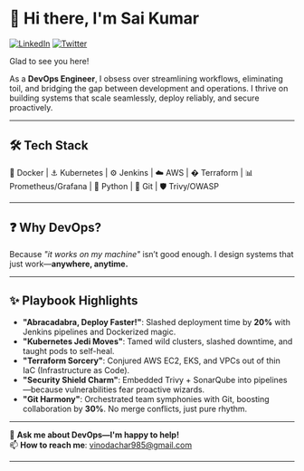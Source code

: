 # 👋 Hi there, I'm Sai Kumar

[![LinkedIn](https://img.shields.io/badge/LinkedIn-Connect-blue?style=flat&logo=linkedin)](https://www.linkedin.com/in/your-linkedin-profile)
[![Twitter](https://img.shields.io/badge/Twitter-Follow-blue?style=flat&logo=twitter)](https://twitter.com/your-twitter-handle)

Glad to see you here!  

As a **DevOps Engineer**, I obsess over streamlining workflows, eliminating toil, and bridging the gap between development and operations. I thrive on building systems that scale seamlessly, deploy reliably, and secure proactively.  

---

## 🛠️ Tech Stack  
🐳 Docker | ⚓ Kubernetes | ⚙️ Jenkins | ☁️ AWS | � Terraform | 📊 Prometheus/Grafana | 🐍 Python | 🌿 Git | 🛡️ Trivy/OWASP  

---

## ❓ Why DevOps?  
Because *"it works on my machine"* isn’t good enough. I design systems that just work—**anywhere, anytime.**  

---

## ✨ Playbook Highlights  
- **"Abracadabra, Deploy Faster!"**: Slashed deployment time by **20%** with Jenkins pipelines and Dockerized magic.  
- **"Kubernetes Jedi Moves"**: Tamed wild clusters, slashed downtime, and taught pods to self-heal.  
- **"Terraform Sorcery"**: Conjured AWS EC2, EKS, and VPCs out of thin IaC (Infrastructure as Code).  
- **"Security Shield Charm"**: Embedded Trivy + SonarQube into pipelines—because vulnerabilities fear proactive wizards.  
- **"Git Harmony"**: Orchestrated team symphonies with Git, boosting collaboration by **30%**. No merge conflicts, just pure rhythm.  

---

💬 **Ask me about DevOps—I'm happy to help!**  
📫 **How to reach me**: [vinodachar985@gmail.com](mailto:vinodachar985@gmail.com)  

---
